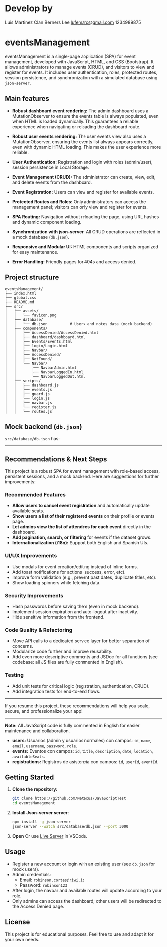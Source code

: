 # Develop by
Luis Martinez
Clan Berners Lee
lufemarc@gmail.com
1234989875

# eventsManagement

eventsManagement is a single-page application (SPA) for event management, developed with JavaScript, HTML, and CSS (Bootstrap). It allows administrators to manage events (CRUD), and visitors to view and register for events. It includes user authentication, roles, protected routes, session persistence, and synchronization with a simulated database using `json-server`.

## Main features

- **Robust dashboard event rendering:** The admin dashboard uses a MutationObserver to ensure the events table is always populated, even when HTML is loaded dynamically. This guarantees a reliable experience when navigating or reloading the dashboard route.
- **Robust user events rendering:** The user events view also uses a MutationObserver, ensuring the events list always appears correctly, even with dynamic HTML loading. This makes the user experience more reliable.

- **User Authentication:** Registration and login with roles (admin/user), session persistence in Local Storage.
- **Event Management (CRUD):** The administrator can create, view, edit, and delete events from the dashboard.
- **Event Registration:** Users can view and register for available events.
- **Protected Routes and Roles:** Only administrators can access the management panel; visitors can only view and register for events.
- **SPA Routing:** Navigation without reloading the page, using URL hashes and dynamic component loading.
- **Synchronization with json-server:** All CRUD operations are reflected in a mock database (`db.json`).
- **Responsive and Modular UI:** HTML components and scripts organized for easy maintenance.
- **Error Handling:** Friendly pages for 404s and access denied.

## Project structure

```
eventsManagement/
├── index.html
├── global.css
├── README.md
├── src/
│   ├── assets/
│   │   └── favicon.png
│   ├── database/
│   │   └── db.json          # Users and notes data (mock backend)
│   ├── components/
│   │   ├── AccessDenied/AccessDenied.html
│   │   ├── dashboard/dashboard.html
│   │   ├── Events/Events.html
│   │   ├── login/Login.html
│   │   ├── Navbar/
│   │   ├── AccessDenied/
│   │   ├── NotFound/
│   │   └── Navbar/
│   │       ├── NavbarAdmin.html
│   │       ├── NavbarLoggedIn.html
│   │       └── NavbarLoggedOut.html
│   ├── scripts/
│   │   ├── dashboard.js
│   │   ├── events.js
│   │   ├── guard.js
│   │   └── login.js
│   │   ├── navbar.js
│   │   └── register.js
│   │   └── routes.js

```

## Mock backend (`db.json`)

`src/database/db.json` has:

---

## Recommendations & Next Steps

This project is a robust SPA for event management with role-based access, persistent sessions, and a mock backend. Here are suggestions for further improvements:

### Recommended Features

- **Allow users to cancel event registration** and automatically update available seats.
- **Show users a list of their registered events** on their profile or events page.
- **Let admins view the list of attendees for each event** directly in the dashboard.
- **Add pagination, search, or filtering** for events if the dataset grows.
- **Internationalization (i18n):** Support both English and Spanish UIs.

### UI/UX Improvements

- Use modals for event creation/editing instead of inline forms.
- Add toast notifications for actions (success, error, etc).
- Improve form validation (e.g., prevent past dates, duplicate titles, etc).
- Show loading spinners while fetching data.

### Security Improvements

- Hash passwords before saving them (even in mock backend).
- Implement session expiration and auto-logout after inactivity.
- Hide sensitive information from the frontend.

### Code Quality & Refactoring

- Move API calls to a dedicated service layer for better separation of concerns.
- Modularize code further and improve reusability.
- Add even more descriptive comments and JSDoc for all functions (see codebase: all JS files are fully commented in English).

### Testing

- Add unit tests for critical logic (registration, authentication, CRUD).
- Add integration tests for end-to-end flows.

---

If you resume this project, these recommendations will help you scale, secure, and professionalize your app!

---

**Note:** All JavaScript code is fully commented in English for easier maintenance and collaboration.

- **users:** Usuarios (admin y usuarios normales) con campos: `id`, `name`, `email`, `username`, `password`, `role`.
- **events:** Eventos con campos: `id`, `title`, `description`, `date`, `location`, `availableSeats`.
- **registrations:** Registros de asistencia con campos: `id`, `userId`, `eventId`.

## Getting Started

1. **Clone the repository:**
   ```bash
   git clone https://github.com/Netexus/JavaScriptTest
   cd eventsManagement
   ```
2. **Install Json-server server**:
   ```bash
   npm install -g json-server
   json-server --watch src/database/db.json --port 3000
   ```
3. **Open** Or use [Live Server](https://marketplace.visualstudio.com/items?itemName=ritwickdey.LiveServer) in VSCode.

## Usage

- Register a new account or login with an existing user (see `db.json` for mock users).
- Admin credentials:
  - Email: `robinson.cortes@riwi.io`
  - Password: `robinson123`
- After login, the navbar and available routes will update according to your role.
- Only admins can access the dashboard; other users will be redirected to the Access Denied page.

## License

This project is for educational purposes. Feel free to use and adapt it for your own needs.
